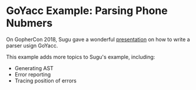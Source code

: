 # GoYacc Example: Parsing Phone Nubmers

On GopherCon 2018, Sugu gave a wonderful
[presentation](https://about.sourcegraph.com/go/gophercon-2018-how-to-write-a-parser-in-go#using-goyacc)
on how to write a parser usign GoYacc.

This example adds more topics to Sugu's example, including:

- Generating AST
- Error reporting
- Tracing position of errors
